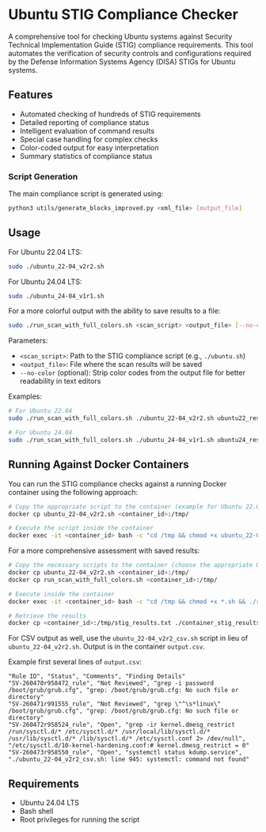 # Ubuntu STIG Compliance Checker

A comprehensive tool for checking Ubuntu systems against Security Technical Implementation Guide (STIG) compliance requirements. This tool automates the verification of security controls and configurations required by the Defense Information Systems Agency (DISA) STIGs for Ubuntu systems.

## Features

- Automated checking of hundreds of STIG requirements
- Detailed reporting of compliance status
- Intelligent evaluation of command results
- Special case handling for complex checks
- Color-coded output for easy interpretation
- Summary statistics of compliance status

### Script Generation

The main compliance script is generated using:

```bash
python3 utils/generate_blocks_improved.py <xml_file> [output_file]
```

## Usage

For Ubuntu 22.04 LTS:
```bash
sudo ./ubuntu_22-04_v2r2.sh
```

For Ubuntu 24.04 LTS:
```bash
sudo ./ubuntu_24-04_v1r1.sh
```

For a more colorful output with the ability to save results to a file:
```bash
sudo ./run_scan_with_full_colors.sh <scan_script> <output_file> [--no-color]
```

Parameters:
- `<scan_script>`: Path to the STIG compliance script (e.g., `./ubuntu.sh`)
- `<output_file>`: File where the scan results will be saved
- `--no-color` (optional): Strip color codes from the output file for better readability in text editors

Examples:
```bash
# For Ubuntu 22.04
sudo ./run_scan_with_full_colors.sh ./ubuntu_22-04_v2r2.sh ubuntu22_results.txt

# For Ubuntu 24.04
sudo ./run_scan_with_full_colors.sh ./ubuntu_24-04_v1r1.sh ubuntu24_results.txt
```

## Running Against Docker Containers

You can run the STIG compliance checks against a running Docker container using the following approach:

```bash
# Copy the appropriate script to the container (example for Ubuntu 22.04)
docker cp ubuntu_22-04_v2r2.sh <container_id>:/tmp/

# Execute the script inside the container
docker exec -it <container_id> bash -c "cd /tmp && chmod +x ubuntu_22-04_v2r2.sh && ./ubuntu_22-04_v2r2.sh"
```

For a more comprehensive assessment with saved results:

```bash
# Copy the necessary scripts to the container (choose the appropriate Ubuntu version)
docker cp ubuntu_22-04_v2r2.sh <container_id>:/tmp/
docker cp run_scan_with_full_colors.sh <container_id>:/tmp/

# Execute inside the container
docker exec -it <container_id> bash -c "cd /tmp && chmod +x *.sh && ./run_scan_with_full_colors.sh ./ubuntu_22-04_v2r2.sh /tmp/stig_results.txt"

# Retrieve the results
docker cp <container_id>:/tmp/stig_results.txt ./container_stig_results.txt
```

For CSV output as well, use the `ubuntu_22-04_v2r2_csv.sh` script in lieu of `ubuntu_22-04_v2r2.sh`. Output is in the container `output.csv`.

Example first several lines of `output.csv`:

```text
"Rule ID", "Status", "Comments", "Finding Details"
"SV-260470r958472_rule", "Not Reviewed", "grep -i password /boot/grub/grub.cfg", "grep: /boot/grub/grub.cfg: No such file or directory"
"SV-260471r991555_rule", "Not Reviewed", "grep \"^\s*linux\" /boot/grub/grub.cfg", "grep: /boot/grub/grub.cfg: No such file or directory"
"SV-260472r958524_rule", "Open", "grep -ir kernel.dmesg_restrict /run/sysctl.d/* /etc/sysctl.d/* /usr/local/lib/sysctl.d/* /usr/lib/sysctl.d/* /lib/sysctl.d/* /etc/sysctl.conf 2> /dev/null", "/etc/sysctl.d/10-kernel-hardening.conf:# kernel.dmesg_restrict = 0"
"SV-260473r958550_rule", "Open", "systemctl status kdump.service", "./ubuntu_22-04_v2r2_csv.sh: line 945: systemctl: command not found"
```

## Requirements

- Ubuntu 24.04 LTS
- Bash shell
- Root privileges for running the script
